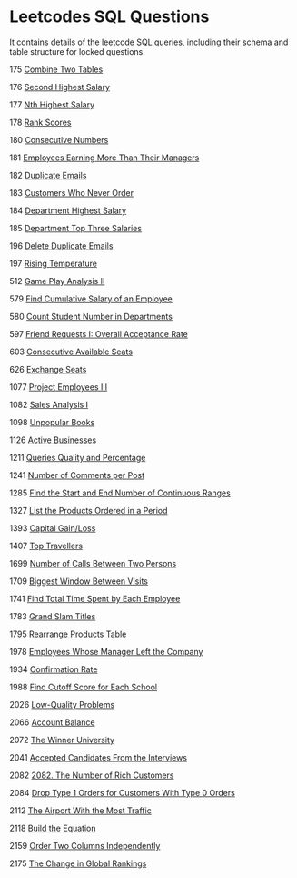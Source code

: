 # Leetcodes SQL Questions

It contains details of the leetcode SQL queries, including their schema and table structure for locked questions.

175 [Combine Two Tables](https://github.com/developer-Akhil/sql_leetcodes/blob/main/leetcode_175.md)

176 [Second Highest Salary](https://github.com/developer-Akhil/sql_leetcodes/blob/main/leetcode_176.md)

177 [Nth Highest Salary](https://github.com/developer-Akhil/sql_leetcodes/blob/main/leetcode_177.md)

178 [Rank Scores](https://github.com/developer-Akhil/sql_leetcodes/blob/main/leetcode_178.md)

180 [Consecutive Numbers](https://github.com/developer-Akhil/sql_leetcodes/blob/main/leetcode_180.md)

181 [Employees Earning More Than Their Managers](https://github.com/developer-Akhil/sql_leetcodes/blob/main/leetcode_181.md)

182 [Duplicate Emails](https://github.com/developer-Akhil/sql_leetcodes/blob/main/leetcode_182.md)

183 [Customers Who Never Order](https://github.com/developer-Akhil/sql_leetcodes/blob/main/leetcode_183.md)

184 [Department Highest Salary](https://leetcode.com/problems/department-highest-salary/description/)

185 [Department Top Three Salaries](https://github.com/developer-Akhil/sql_leetcodes/blob/main/leetcode_185.md)

196 [Delete Duplicate Emails](https://leetcode.com/problems/delete-duplicate-emails/description/)

197 [Rising Temperature](https://github.com/developer-Akhil/sql_leetcodes/blob/main/leetcode_197.md)

512 [Game Play Analysis II](https://github.com/developer-Akhil/sql_leetcodes/blob/main/leetcode_512.md)

579 [Find Cumulative Salary of an Employee](https://github.com/developer-Akhil/sql_leetcodes/blob/main/leetcode_579.md)

580 [Count Student Number in Departments](https://github.com/developer-Akhil/sql_leetcodes/blob/main/leetcode_580.md)

597 [Friend Requests I: Overall Acceptance Rate](https://github.com/developer-Akhil/sql_leetcodes/blob/main/leetcode_597.md)

603 [Consecutive Available Seats](https://github.com/developer-Akhil/sql_leetcodes/blob/main/leetcode_603.md)

626 [Exchange Seats](https://github.com/developer-Akhil/sql_leetcodes/blob/main/leetcode_626.md)

1077 [Project Employees III](https://github.com/developer-Akhil/sql_leetcodes/blob/main/leetcode_1077.md) 

1082 [Sales Analysis I](https://github.com/developer-Akhil/sql_leetcodes/blob/main/leetcode_1082.md)

1098 [Unpopular Books](https://github.com/developer-Akhil/sql_leetcodes/blob/main/leetcode_1098.md)

1126 [Active Businesses](https://github.com/developer-Akhil/sql_leetcodes/blob/main/leetcode_1126.md) 

1211 [Queries Quality and Percentage](https://github.com/developer-Akhil/sql_leetcodes/blob/main/leetcode_1211.md)

1241 [Number of Comments per Post](https://github.com/developer-Akhil/sql_leetcodes/blob/main/leetcode_1241.md)

1285 [Find the Start and End Number of Continuous Ranges](https://github.com/developer-Akhil/sql_leetcodes/blob/main/leetcode_1285.md)

1327 [List the Products Ordered in a Period](https://github.com/developer-Akhil/sql_leetcodes/blob/main/leetcode_1327.md)

1393 [Capital Gain/Loss](https://github.com/developer-Akhil/sql_leetcodes/blob/main/leetcode_1393.md)

1407 [Top Travellers](https://github.com/developer-Akhil/sql_leetcodes/blob/main/leetcode_1407.md)

1699 [Number of Calls Between Two Persons](https://github.com/developer-Akhil/sql_leetcodes/blob/main/leetcode_1699.md)

1709 [Biggest Window Between Visits](https://github.com/developer-Akhil/sql_leetcodes/blob/main/leetcode_1709.md)

1741 [Find Total Time Spent by Each Employee](https://github.com/developer-Akhil/sql_leetcodes/blob/main/leetcode_1741.md)

1783 [Grand Slam Titles](https://github.com/developer-Akhil/sql_leetcodes/blob/main/leetcode_1783.md)

1795 [Rearrange Products Table](https://github.com/developer-Akhil/sql_leetcodes/blob/main/leetcode_1795.md)

1978 [Employees Whose Manager Left the Company](https://github.com/developer-Akhil/sql_leetcodes/blob/main/leetcode_1978.md)

1934 [Confirmation Rate](https://github.com/developer-Akhil/sql_leetcodes/blob/main/leetcode_1934.md)

1988 [Find Cutoff Score for Each School](https://github.com/developer-Akhil/sql_leetcodes/blob/main/leetcode_1988.md)

2026 [Low-Quality Problems](https://github.com/developer-Akhil/sql_leetcodes/blob/main/leetcode_2026.md)

2066 [Account Balance](https://github.com/developer-Akhil/sql_leetcodes/blob/main/leetcode_2066.md)

2072 [The Winner University](https://github.com/developer-Akhil/sql_leetcodes/blob/main/leetcode_2072.md)

2041 [Accepted Candidates From the Interviews](https://github.com/developer-Akhil/sql_leetcodes/blob/main/leetcode_2041.md)

2082 [2082. The Number of Rich Customers](https://github.com/developer-Akhil/sql_leetcodes/blob/main/leetcode_2082.md)

2084 [Drop Type 1 Orders for Customers With Type 0 Orders](https://github.com/developer-Akhil/sql_leetcodes/blob/main/leetcode_2084.md)

2112 [The Airport With the Most Traffic](https://github.com/developer-Akhil/sql_leetcodes/blob/main/leetcode_2112.md)

2118 [Build the Equation](https://github.com/developer-Akhil/sql_leetcodes/blob/main/leetcode_2118.md)

2159 [Order Two Columns Independently](https://github.com/developer-Akhil/sql_leetcodes/blob/main/leetcode_2159.md)

2175 [The Change in Global Rankings](https://github.com/developer-Akhil/sql_leetcodes/blob/main/leetcode_2175.md)
